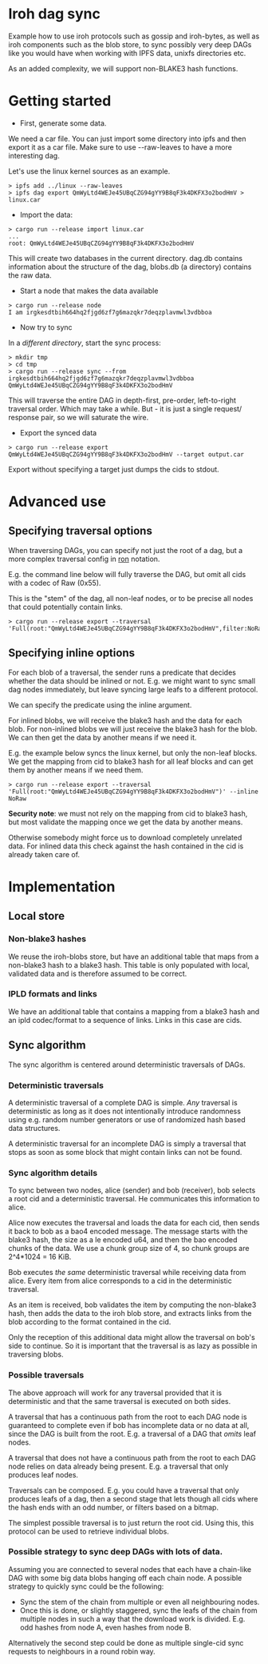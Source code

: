 # Iroh dag sync

Example how to use iroh protocols such as gossip and iroh-bytes, as well as
iroh components such as the blob store, to sync possibly very deep DAGs like you
would have when working with IPFS data, unixfs directories etc.

As an added complexity, we will support non-BLAKE3 hash functions.

# Getting started

- First, generate some data.

We need a car file. You can just import some directory into ipfs and then export
it as a car file. Make sure to use --raw-leaves to have a more interesting dag.

Let's use the linux kernel sources as an example.

```
> ipfs add ../linux --raw-leaves
> ipfs dag export QmWyLtd4WEJe45UBqCZG94gYY9B8qF3k4DKFX3o2bodHmV > linux.car
```

- Import the data:

```
> cargo run --release import linux.car
...
root: QmWyLtd4WEJe45UBqCZG94gYY9B8qF3k4DKFX3o2bodHmV
```

This will create two databases in the current directory. dag.db contains
information about the structure of the dag, blobs.db (a directory) contains
the raw data.

- Start a node that makes the data available

```
> cargo run --release node
I am irgkesdtbih664hq2fjgd6zf7g6mazqkr7deqzplavmwl3vdbboa
```

- Now try to sync

In a *different directory*, start the sync process:

```
> mkdir tmp
> cd tmp
> cargo run --release sync --from irgkesdtbih664hq2fjgd6zf7g6mazqkr7deqzplavmwl3vdbboa QmWyLtd4WEJe45UBqCZG94gYY9B8qF3k4DKFX3o2bodHmV
```

This will traverse the entire DAG in depth-first, pre-order, left-to-right
traversal order. Which may take a while. But - it is just a single request/
response pair, so we will saturate the wire.

- Export the synced data

```
> cargo run --release export QmWyLtd4WEJe45UBqCZG94gYY9B8qF3k4DKFX3o2bodHmV --target output.car
```

Export without specifying a target just dumps the cids to stdout.

# Advanced use

## Specifying traversal options

When traversing DAGs, you can specify not just the root of a dag, but a more
complex traversal config in [ron] notation.

E.g. the command line below will fully traverse the DAG, but omit all cids with
a codec of Raw (0x55).

This is the "stem" of the dag, all non-leaf nodes, or to be precise all nodes
that could potentially contain links.

```
> cargo run --release export --traversal 'Full(root:"QmWyLtd4WEJe45UBqCZG94gYY9B8qF3k4DKFX3o2bodHmV",filter:NoRaw)'
```

## Specifying inline options

For each blob of a traversal, the sender runs a predicate that decides whether
the data should be inlined or not. E.g. we might want to sync small dag nodes
immediately, but leave syncing large leafs to a different protocol.

We can specify the predicate using the inline argument.

For inlined blobs, we will receive the blake3 hash and the data for each blob.
For non-inlined blobs we will just receive the blake3 hash for the blob. We can
then get the data by another means if we need it.

E.g. the example below syncs the linux kernel, but only the non-leaf blocks.
We get the mapping from cid to blake3 hash for all leaf blocks and can get them
by another means if we need them.

```
> cargo run --release export --traversal 'Full(root:"QmWyLtd4WEJe45UBqCZG94gYY9B8qF3k4DKFX3o2bodHmV")' --inline NoRaw
```

**Security note**: we must not rely on the mapping from cid to blake3
hash, but most validate the mapping once we get the data by another means.

Otherwise somebody might force us to download completely unrelated data. For
inlined data this check against the hash contained in the cid is already taken
care of.

# Implementation

## Local store

### Non-blake3 hashes

We reuse the iroh-blobs store, but have an additional table that maps
from a non-blake3 hash to a blake3 hash. This table is only populated
with local, validated data and is therefore assumed to be correct.

### IPLD formats and links

We have an additional table that contains a mapping from a blake3 hash
and an ipld codec/format to a sequence of links. Links in this case are cids.

## Sync algorithm

The sync algorithm is centered around deterministic traversals of DAGs.

### Deterministic traversals

A deterministic traversal of a complete DAG is simple. *Any* traversal is
deterministic as long as it does not intentionally introduce randomness using
e.g. random number generators or use of randomized hash based data structures.

A deterministic traversal for an incomplete DAG is simply a traversal that
stops as soon as some block that might contain links can not be found.

### Sync algorithm details

To sync between two nodes, alice (sender) and bob (receiver), bob selects a
root cid and a deterministic traversal. He communicates this information to
alice.

Alice now executes the traversal and loads the data for each cid, then
sends it back to bob as a bao4 encoded message. The message starts with the
blake3 hash, the size as a le encoded u64, and then the bao encoded chunks of
the data. We use a chunk group size of 4, so chunk groups are 2^4*1024 = 16 KiB.

Bob executes *the same* deterministic traversal while receiving data from alice.
Every item from alice corresponds to a cid in the deterministic traversal.

As an item is received, bob validates the item by computing the non-blake3 hash,
then adds the data to the iroh blob store, and extracts links from the blob
according to the format contained in the cid.

Only the reception of this additional data might allow the traversal on bob's
side to continue. So it is important that the traversal is as lazy as possible
in traversing blobs.

### Possible traversals

The above approach will work for any traversal provided that it is
deterministic and that the same traversal is executed on both sides.

A traversal that has a continuous path from the root to each DAG node is
guaranteed to complete even if bob has incomplete data or no data at all, since
the DAG is built from the root. E.g. a traversal of a DAG that *omits* leaf
nodes.

A traversal that does not have a continuous path from the root to each DAG node
relies on data already being present. E.g. a traversal that only produces leaf
nodes.

Traversals can be composed. E.g. you could have a traversal that only produces
leafs of a dag, then a second stage that lets though all cids where the hash
ends with an odd number, or filters based on a bitmap.

The simplest possible traversal is to just return the root cid. Using this,
this protocol can be used to retrieve individual blobs.

### Possible strategy to sync deep DAGs with lots of data.

Assuming you are connected to several nodes that each have a chain-like DAG
with some big data blobs hanging off each chain node. A possible strategy
to quickly sync could be the following:

- Sync the stem of the chain from multiple or even all neighbouring nodes.
- Once this is done, or slightly staggered, sync the leafs of the chain
    from multiple nodes in such a way that the download work is divided.
    E.g. odd hashes from node A, even hashes from node B.

Alternatively the second step could be done as multiple single-cid sync requests
to neighbours in a round robin way.

[ron]: https://docs.rs/ron/0.8.1/ron/#rusty-object-notation
